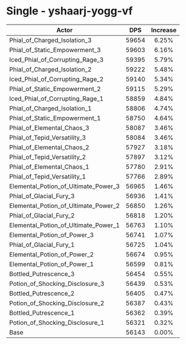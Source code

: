 # Single - yshaarj-yogg-vf
| Actor | DPS | Increase |
|---|:---:|:---:|
|Phial_of_Charged_Isolation_3|59654|6.25%|
|Phial_of_Static_Empowerment_3|59603|6.16%|
|Iced_Phial_of_Corrupting_Rage_3|59395|5.79%|
|Phial_of_Charged_Isolation_2|59222|5.48%|
|Iced_Phial_of_Corrupting_Rage_2|59140|5.34%|
|Phial_of_Static_Empowerment_2|59115|5.29%|
|Iced_Phial_of_Corrupting_Rage_1|58859|4.84%|
|Phial_of_Charged_Isolation_1|58806|4.74%|
|Phial_of_Static_Empowerment_1|58750|4.64%|
|Phial_of_Elemental_Chaos_3|58087|3.46%|
|Phial_of_Tepid_Versatility_3|58084|3.46%|
|Phial_of_Elemental_Chaos_2|57927|3.18%|
|Phial_of_Tepid_Versatility_2|57897|3.12%|
|Phial_of_Elemental_Chaos_1|57780|2.91%|
|Phial_of_Tepid_Versatility_1|57766|2.89%|
|Elemental_Potion_of_Ultimate_Power_3|56965|1.46%|
|Phial_of_Glacial_Fury_3|56936|1.41%|
|Elemental_Potion_of_Ultimate_Power_2|56850|1.26%|
|Phial_of_Glacial_Fury_2|56818|1.20%|
|Elemental_Potion_of_Ultimate_Power_1|56763|1.10%|
|Elemental_Potion_of_Power_3|56741|1.07%|
|Phial_of_Glacial_Fury_1|56725|1.04%|
|Elemental_Potion_of_Power_2|56674|0.95%|
|Elemental_Potion_of_Power_1|56599|0.81%|
|Bottled_Putrescence_3|56454|0.55%|
|Potion_of_Shocking_Disclosure_3|56439|0.53%|
|Bottled_Putrescence_2|56405|0.47%|
|Potion_of_Shocking_Disclosure_2|56387|0.43%|
|Bottled_Putrescence_1|56362|0.39%|
|Potion_of_Shocking_Disclosure_1|56321|0.32%|
|Base|56143|0.00%|
